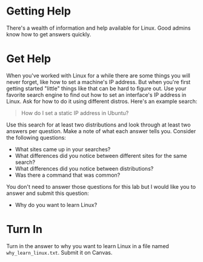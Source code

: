 # Getting Help

There's a wealth of information and help available for Linux. Good admins know how to get answers quickly. 

# Get Help 

When you've worked with Linux for a while there are some things you will never forget, like how to set a machine's IP address. But when you're first getting started "little" things like that can be hard to figure out. Use your favorite search engine to find out how to set an interface's IP address in Linux. Ask for how to do it using different distros. Here's an example search:

> How do I set a static IP address in Ubuntu?

Use this search for at least two distributions and look through at least two answers per question. Make a note of what each answer tells you. Consider the following questions:

  - What sites came up in your searches?
  - What differences did you notice between different sites for the same search?
  - What differences did you notice between distributions?
  - Was there a command that was common?

You don't need to answer those questions for this lab but I would like you to answer and submit this question: 

  - Why do you want to learn Linux?

# Turn In 

Turn in the answer to why you want to learn Linux in a file named `why_learn_linux.txt`. Submit it on Canvas.

